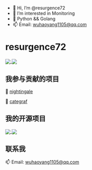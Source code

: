 - 👋 Hi, I’m @resurgence72
- 👀 I’m interested in Monitoring
- 🌱 Python && Golang
- 📫 Email: wuhaoyang1105@qq.com

# resurgence72
<a href="https://github.com/resurgence72">
  <img align="center" src="https://github-readme-stats.vercel.app/api?username=resurgence72&count_private=true&show_icons=true&theme=tokyonight&include_all_commits" />
</a>
<a href="https://github.com/resurgence72">
  <img align="center" src="https://github-readme-stats.vercel.app/api/top-langs/?username=resurgence72&hide=javascript,html,css" />
</a>

## 我参与贡献的项目

🌱  [nightingale](https://github.com/ccfos/nightingale)

🌱  [categraf](https://github.com/flashcatcloud/categraf)


## 我的开源项目
<a href="https://github.com/resurgence72/ProberMesh">
  <img align="center" src="https://github-readme-stats.vercel.app/api/pin/?username=resurgence72&repo=ProberMesh&theme=buefy" />
</a>
<a href="https://github.com/resurgence72/DHACron-WebUI">
  <img align="center" src="https://github-readme-stats.vercel.app/api/pin/?username=resurgence72&repo=DHACron-WebUI&theme=buefy" />
</a>


## 联系我

 📫  Email: wuhaoyang1105@qq.com
